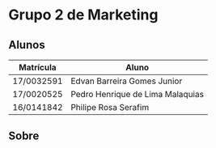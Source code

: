 # Grupo 2 de Marketing

## Alunos

| Matrícula  | Aluno                            |
| ---------- | -------------------------------- |
| 17/0032591 | Edvan Barreira Gomes Junior      |
| 17/0020525 | Pedro Henrique de Lima Malaquias |
| 16/0141842 | Philipe Rosa Serafim             |


## Sobre
